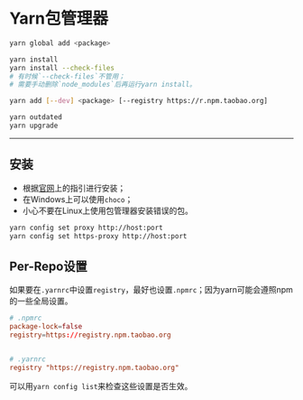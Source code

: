 # Yarn包管理器

```sh
yarn global add <package>

yarn install
yarn install --check-files
# 有时候`--check-files`不管用；
# 需要手动删除`node_modules`后再运行yarn install。

yarn add [--dev] <package> [--registry https://r.npm.taobao.org]

yarn outdated
yarn upgrade
```

---

## 安装

- 根据[官网](https://yarnpkg.com/en/docs/install)上的指引进行安装；
- 在Windows上可以使用`choco`；
- 小心不要在Linux上使用包管理器安装错误的包。

```sh
yarn config set proxy http://host:port
yarn config set https-proxy http://host:port
```

## Per-Repo设置

如果要在`.yarnrc`中设置`registry`，最好也设置`.npmrc`；因为yarn可能会遵照npm的一些全局设置。

```conf
# .npmrc
package-lock=false
registry=https://registry.npm.taobao.org


# .yarnrc
registry "https://registry.npm.taobao.org"
```

可以用`yarn config list`来检查这些设置是否生效。
